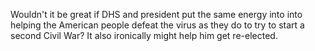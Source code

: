 Wouldn't it be great if DHS and president put the same energy into into helping the American people defeat the virus as they do to try to start a second Civil War? It also ironically might help him get re-elected.

